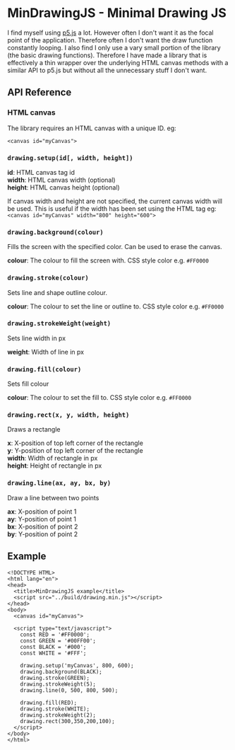 MinDrawingJS - Minimal Drawing JS
=================================

I find myself using [p5.js](https://p5js.org/) a lot. However often I don't want it as the focal point of the application. Therefore often I don't want the draw function constantly looping. I also find I only use a vary small portion of the library (the basic drawing functions). Therefore I have made a library that is effectively a thin wrapper over the underlying HTML canvas methods with a similar API to p5.js but without all the unnecessary stuff I don't want.


API Reference
-------------

### HTML canvas
The library requires an HTML canvas with a unique ID. eg:

`<canvas id="myCanvas">`

### `drawing.setup(id[, width, height])`

**id**: HTML canvas tag id  
**width**: HTML canvas width (optional)  
**height**: HTML canvas height (optional)  

If canvas width and height are not specified, the current canvas width will be used. This is useful if the width has been set using the HTML tag eg:  
`<canvas id="myCanvas" width="800" height="600">`

### `drawing.background(colour)`
Fills the screen with the specified color. Can be used to erase the canvas.

**colour**: The colour to fill the screen with. CSS style color e.g. `#FF0000`

### `drawing.stroke(colour)`
Sets line and shape outline colour.

**colour**: The colour to set the line or outline to. CSS style color e.g. `#FF0000`

### `drawing.strokeWeight(weight)`
Sets line width in px

**weight**: Width of line in px

### `drawing.fill(colour)`
Sets fill colour

**colour**: The colour to set the fill to. CSS style color e.g. `#FF0000`

### `drawing.rect(x, y, width, height)`
Draws a rectangle

**x**: X-position of top left corner of the rectangle  
**y**: Y-position of top left corner of the rectangle  
**width**: Width of rectangle in px  
**height**: Height of rectangle in px  

### `drawing.line(ax, ay, bx, by)`
Draw a line between two points

**ax**: X-position of point 1  
**ay**: Y-position of point 1  
**bx**: X-position of point 2  
**by**: Y-position of point 2  

Example
-------

```
<!DOCTYPE HTML>
<html lang="en">
<head>
  <title>MinDrawingJS example</title>
  <script src="../build/drawing.min.js"></script>
</head>
<body>
  <canvas id="myCanvas">

  <script type="text/javascript">
    const RED = '#FF0000';
    const GREEN = '#00FF00';
    const BLACK = '#000';
    const WHITE = '#FFF';

    drawing.setup('myCanvas', 800, 600);
    drawing.background(BLACK);
    drawing.stroke(GREEN);
    drawing.strokeWeight(5);
    drawing.line(0, 500, 800, 500);

    drawing.fill(RED);
    drawing.stroke(WHITE);
    drawing.strokeWeight(2);
    drawing.rect(300,350,200,100);
  </script>
</body>
</html>
```
